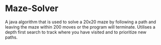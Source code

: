 # Maze-Solver
A java algorithm that is used to solve a 20x20 maze by following a path and leaving the maze within 200 moves or the program will terminate. Utilises a depth first search to track where you have visited and to prioritize new paths.
